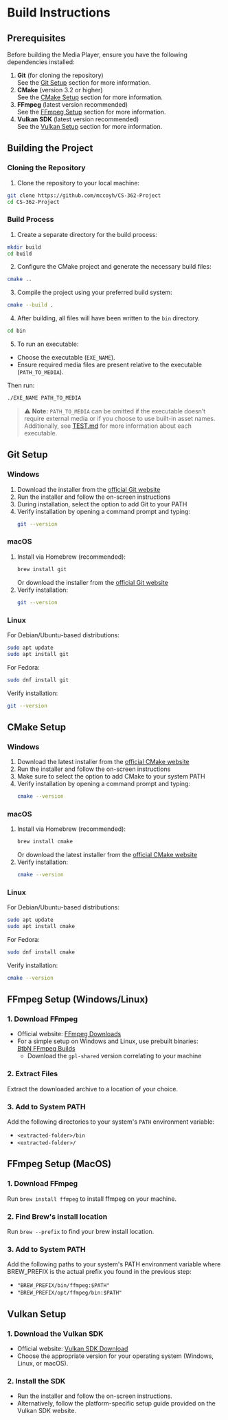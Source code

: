 # Build Instructions

## Prerequisites

Before building the Media Player, ensure you have the following dependencies installed:

1. **Git** (for cloning the repository)\
   See the [Git Setup](#git-setup) section for more information.
2. **CMake** (version 3.2 or higher)\
   See the [CMake Setup](#cmake-setup) section for more information.
3. **FFmpeg** (latest version recommended)\
   See the [FFmpeg Setup](#ffmpeg-setup-windowslinux) section for more information.
4. **Vulkan SDK** (latest version recommended)\
   See the [Vulkan Setup](#vulkan-setup) section for more information.

## Building the Project

### Cloning the Repository

1. Clone the repository to your local machine:

```bash
git clone https://github.com/mccoyh/CS-362-Project
cd CS-362-Project
```

### Build Process

1. Create a separate directory for the build process:

```bash
mkdir build
cd build
```

2. Configure the CMake project and generate the necessary build files:

```bash
cmake ..
```

3. Compile the project using your preferred build system:

```bash
cmake --build .
```

4. After building, all files will have been written to the `bin` directory.

```bash
cd bin
```

5. To run an executable:
 - Choose the executable (`EXE_NAME`).
 - Ensure required media files are present relative to the executable (`PATH_TO_MEDIA`).

Then run:
```bash
./EXE_NAME PATH_TO_MEDIA
```

> ⚠️ **Note:** `PATH_TO_MEDIA` can be omitted if the executable doesn’t require external media or if you choose to use built-in asset names. Additionally, see [TEST.md](TEST.md) for more information about each executable.

## Git Setup

### Windows
1. Download the installer from the [official Git website](https://git-scm.com/download/win)
2. Run the installer and follow the on-screen instructions
3. During installation, select the option to add Git to your PATH
4. Verify installation by opening a command prompt and typing:
   ```bash
   git --version
   ```

### macOS
1. Install via Homebrew (recommended):
   ```bash
   brew install git
   ```
   Or download the installer from the [official Git website](https://git-scm.com/download/mac)
2. Verify installation:
   ```bash
   git --version
   ```

### Linux
For Debian/Ubuntu-based distributions:
```bash
sudo apt update
sudo apt install git
```

For Fedora:
```bash
sudo dnf install git
```

Verify installation:
```bash
git --version
```

## CMake Setup

### Windows
1. Download the latest installer from the [official CMake website](https://cmake.org/download/#latest)
2. Run the installer and follow the on-screen instructions
3. Make sure to select the option to add CMake to your system PATH
4. Verify installation by opening a command prompt and typing:
   ```bash
   cmake --version
   ```

### macOS
1. Install via Homebrew (recommended):
   ```bash
   brew install cmake
   ```
   Or download the latest installer from the [official CMake website](https://cmake.org/download/#latest)
2. Verify installation:
   ```bash
   cmake --version
   ```

### Linux
For Debian/Ubuntu-based distributions:
```bash
sudo apt update
sudo apt install cmake
```

For Fedora:
```bash
sudo dnf install cmake
```

Verify installation:
```bash
cmake --version
```

## FFmpeg Setup (Windows/Linux)

### 1. Download FFmpeg
- Official website: [FFmpeg Downloads](https://www.ffmpeg.org/download.html)
- For a simple setup on Windows and Linux, use prebuilt binaries:  
  [BtbN FFmpeg Builds](https://github.com/BtbN/FFmpeg-Builds/releases)
    - Download the `gpl-shared` version correlating to your machine

### 2. Extract Files
Extract the downloaded archive to a location of your choice.

### 3. Add to System PATH
Add the following directories to your system's `PATH` environment variable:
- `<extracted-folder>/bin`
- `<extracted-folder>/`
## FFmpeg Setup (MacOS)

### 1. Download FFmpeg
Run `brew install ffmpeg` to install ffmpeg on your machine.

### 2. Find Brew's install location
Run `brew --prefix` to find your brew install location.

### 3. Add to System PATH
Add the following paths to your system's PATH environment variable where BREW_PREFIX is the actual prefix you found in the previous step:
- `"BREW_PREFIX/bin/ffmpeg:$PATH"`
- `"BREW_PREFIX/opt/ffmpeg/bin:$PATH"`


## Vulkan Setup

### 1. Download the Vulkan SDK
- Official website: [Vulkan SDK Download](https://www.lunarg.com/vulkan-sdk/)
- Choose the appropriate version for your operating system (Windows, Linux, or macOS).

### 2. Install the SDK
- Run the installer and follow the on-screen instructions.
- Alternatively, follow the platform-specific setup guide provided on the Vulkan SDK website.